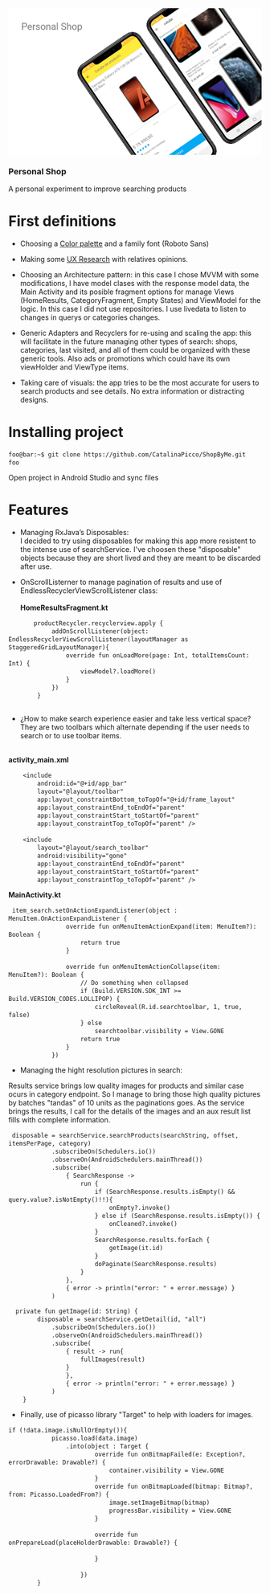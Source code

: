 <img align="right" src="https://github.com/CatalinaPicco/ShopByMe/blob/master/personal-shop.PNG">
<br clear="right"/>

### Personal Shop
A personal experiment to improve searching products

# First definitions

* Choosing a [Color palette](https://www.materialpalette.com/yellow/light-blue) and a family font (Roboto Sans)

* Making some [UX Research](https://31pia6e0.optimalworkshop.com/optimalsort/a5h60h30-0/sort) with relatives opinions.

* Choosing an Architecture pattern: in this case I chose MVVM with some modifications, I have model clases with the response model data, the Main Activity and its posible fragment options for manage Views (HomeResults, CategoryFragment, Empty States) and ViewModel for the logic. In this case I did not use repositories. I use livedata to listen to changes in querys or categories changes.

* Generic Adapters and Recyclers for re-using and scaling the app: this will facilitate in the future managing other types of search: shops, categories, last visited, and all of them could be organized with these generic tools. Also ads or promotions which could have its own viewHolder and ViewType items.

* Taking care of visuals: the app tries to be the most accurate for users to search products and see details. No extra information or distracting designs.

# Installing project

```console
foo@bar:~$ git clone https://github.com/CatalinaPicco/ShopByMe.git
foo
```
Open project in Android Studio and sync files

# Features

* Managing RxJava’s Disposables: <br>
I decided to try using disposables for making this app more resistent to the intense use of searchService. I've choosen these "disposable" objects because they are short lived and they are meant to be discarded after use.

* OnScrollListerner to manage pagination of results and use of EndlessRecyclerViewScrollListener class: <br><br>
**HomeResultsFragment.kt**
```
       productRecycler.recyclerview.apply {
            addOnScrollListener(object: EndlessRecyclerViewScrollListener(layoutManager as StaggeredGridLayoutManager){
                override fun onLoadMore(page: Int, totalItemsCount: Int) {
                    viewModel?.loadMore()
                }
            })
        }
        
```
* ¿How to make search experience easier and take less vertical space? They are two toolbars which alternate depending if the user needs to search or to use toolbar items.<br><br>

**activity_main.xml**
```
    <include
        android:id="@+id/app_bar"
        layout="@layout/toolbar"
        app:layout_constraintBottom_toTopOf="@+id/frame_layout"
        app:layout_constraintEnd_toEndOf="parent"
        app:layout_constraintStart_toStartOf="parent"
        app:layout_constraintTop_toTopOf="parent" />

    <include
        layout="@layout/search_toolbar"
        android:visibility="gone"
        app:layout_constraintEnd_toEndOf="parent"
        app:layout_constraintStart_toStartOf="parent"
        app:layout_constraintTop_toTopOf="parent" />
```
**MainActivity.kt**

```
 item_search.setOnActionExpandListener(object : MenuItem.OnActionExpandListener {
                override fun onMenuItemActionExpand(item: MenuItem?): Boolean {
                    return true
                }

                override fun onMenuItemActionCollapse(item: MenuItem?): Boolean {
                    // Do something when collapsed
                    if (Build.VERSION.SDK_INT >= Build.VERSION_CODES.LOLLIPOP) {
                        circleReveal(R.id.searchtoolbar, 1, true, false)
                    } else
                        searchtoolbar.visibility = View.GONE
                    return true
                }
            })

```
* Managing the hight resolution pictures in search: <br>

Results service brings low quality images for products and similar case ocurs in category endpoint. So I manage to bring those high quality pictures by batches "tandas" of 10 units as the paginations goes. As the service brings the results, I call for the details of the images and an aux result list fills with complete information.

```
 disposable = searchService.searchProducts(searchString, offset, itemsPerPage, category)
            .subscribeOn(Schedulers.io())
            .observeOn(AndroidSchedulers.mainThread())
            .subscribe(
                { SearchResponse ->
                    run {
                        if (SearchResponse.results.isEmpty() && query.value?.isNotEmpty()!!){
                            onEmpty?.invoke()
                        } else if (SearchResponse.results.isEmpty()) {
                            onCleaned?.invoke()
                        }
                        SearchResponse.results.forEach {
                            getImage(it.id)
                        }
                        doPaginate(SearchResponse.results)
                    }
                },
                { error -> println("error: " + error.message) }
            )
```

```
  private fun getImage(id: String) {
        disposable = searchService.getDetail(id, "all")
            .subscribeOn(Schedulers.io())
            .observeOn(AndroidSchedulers.mainThread())
            .subscribe(
                { result -> run{
                    fullImages(result)
                }
                },
                { error -> println("error: " + error.message) }
            )
    }
```

* Finally, use of picasso library "Target" to help with loaders for images. 

```
if (!data.image.isNullOrEmpty()){
            picasso.load(data.image)
                .into(object : Target {
                        override fun onBitmapFailed(e: Exception?, errorDrawable: Drawable?) {
                            container.visibility = View.GONE
                        }
                        override fun onBitmapLoaded(bitmap: Bitmap?, from: Picasso.LoadedFrom?) {
                            image.setImageBitmap(bitmap)
                            progressBar.visibility = View.GONE
                        }

                        override fun onPrepareLoad(placeHolderDrawable: Drawable?) {
                            
                        }

                    })
        }
```



